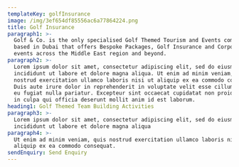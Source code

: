 ```yaml
---
templateKey: golfInsurance
image: /img/3ef654df85556ac6a77864224.png
title: Golf Insurance
paragraph1: >-
  Golf & Co. is the only specialised Golf Themed Tourism and Events compnay
  based in Dubai that offers Bespoke Packages, Golf Insurance and Corporate Golf
  events across the Middle East region and beyond.
paragraph2: >-
  Lorem ipsum dolor sit amet, consectetur adipiscing elit, sed do eiusmod tempor
  incididunt ut labore et dolore magna aliqua. Ut enim ad minim veniam, quis
  nostrud exercitation ullamco laboris nisi ut aliquip ex ea commodo consequat.
  Duis aute irure dolor in reprehenderit in voluptate velit esse cillum dolore
  eu fugiat nulla pariatur. Excepteur sint occaecat cupidatat non proident, sunt
  in culpa qui officia deserunt mollit anim id est laborum.
heading1: Golf Themed Team Building Activities
paragraph3: >-
  Lorem ipsum dolor sit amet, consectetur adipiscing elit, sed do eiusmod tempor
  incididunt ut labore et dolore magna aliqua
paragraph4: >-
  Ut enim ad minim veniam, quis nostrud exercitation ullamco laboris nisi ut
  aliquip ex ea commodo consequat.
sendEnquiry: Send Enquiry
---
```


